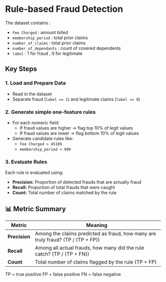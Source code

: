 # Rule-based Fraud Detection

The dataset contains :

- `Fee Charged` : amount billed
- `membership_period` : total prior claims
- `number_of_claims` : total prior claims
- `number_of_dependants` : count of covered dependents
- `label` : 1 for fraud , 0 for legitimate

## Key Steps

### 1. Load and Prepare Data
- Read in the dataset
- Separate fraud (`label == 1`) and legitimate claims (`label == 0`)

### 2. Generate simple one-feature rules
- For each numeric field:
    - If fraud values are higher -> flag top 10% of legit values
    - If fraud values are lower -> flag bottom 10% of legit values
- Generate candidate rules like:
    - `Fee Charged > 45109`
    - `membership_period < 999`

### 3. Evaluate Rules
Each rule is evaluated using:
- **Precision:** Proportion of detected frauds that are actually fraud  
- **Recall:** Proportion of total frauds that were caught  
- **Count:** Total number of claims matched by the rule


## 📊 Metric Summary

| Metric     | Meaning |
|------------|---------|
| **Precision** | Among the claims predicted as fraud, how many are truly fraud? (TP / (TP + FP)) |
| **Recall**    | Among all actual frauds, how many did the rule catch? (TP / (TP + FN)) |
| **Count**     | Total number of claims flagged by the rule (TP + FP) |

TP = true positive
FP = false positive
FN = false negative